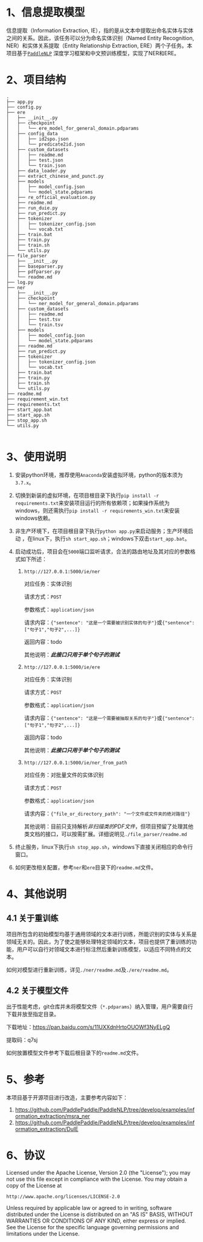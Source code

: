 # 1、信息提取模型
信息提取（Information Extraction, IE），指的是从文本中提取出命名实体与实体之间的关系。因此，该任务可以分为命名实体识别（Named Entity Recognition, 
NER）和实体关系提取（Entity Relationship Extraction, ERE）两个子任务。本项目基于[`PaddleNLP`](https://github.com/PaddlePaddle/PaddleNLP)
 深度学习框架和中文预训练模型，实现了NER和ERE。

# 2、项目结构
```text
.
├── app.py
├── config.py
├── ere
│   ├── __init__.py
│   ├── checkpoint
│   │   └── ere_model_for_general_domain.pdparams
│   ├── config_data
│   │   ├── id2spo.json
│   │   └── predicate2id.json
│   ├── custom_datasets
│   │   ├── readme.md
│   │   ├── test.json
│   │   └── train.json
│   ├── data_loader.py
│   ├── extract_chinese_and_punct.py
│   ├── models
│   │   ├── model_config.json
│   │   └── model_state.pdparams
│   ├── re_official_evaluation.py
│   ├── readme.md
│   ├── run_duie.py
│   ├── run_predict.py
│   ├── tokenizer
│   │   ├── tokenizer_config.json
│   │   └── vocab.txt
│   ├── train.bat
│   ├── train.py
│   ├── train.sh
│   └── utils.py
├── file_parser
│   ├── __init__.py
│   ├── baseparser.py
│   ├── pdfparser.py
│   └── readme.md
├── log.py
├── ner
│   ├── __init__.py
│   ├── checkpoint
│   │   └── ner_model_for_general_domain.pdparams
│   ├── custom_datasets
│   │   ├── readme.md
│   │   ├── test.tsv
│   │   └── train.tsv
│   ├── models
│   │   ├── model_config.json
│   │   └── model_state.pdparams
│   ├── readme.md
│   ├── run_predict.py
│   ├── tokenizer
│   │   ├── tokenizer_config.json
│   │   └── vocab.txt
│   ├── train.bat
│   ├── train.py
│   ├── train.sh
│   └── utils.py
├── readme.md
├── requirement_win.txt
├── requirements.txt
├── start_app.bat
├── start_app.sh
├── stop_app.sh
└── utils.py


```

# 3、使用说明
1. 安装python环境，推荐使用`Anaconda`安装虚拟环境，python的版本须为`3.7.x`。
2. 切换到新装的虚拟环境，在项目根目录下执行`pip install -r requirements.txt`来安装项目运行的所有依赖项；如果操作系统为windows，则还需执行`pip install -r requirements_win.txt`来安装windows依赖。
3. 非生产环境下，在项目根目录下执行`python app.py`来启动服务；生产环境启动 ，在linux下，执行`sh start_app.sh`；windows下双击`start_app.bat`。
4. 启动成功后，项目会在`5000`端口监听请求，合法的路由地址及其对应的参数格式如下所述：
   1. `http://127.0.0.1:5000/ie/ner`
   
      对应任务：实体识别      

      请求方式：`POST`
      
      参数格式：`application/json`
   
      请求内容：`{"sentence": "这是一个需要被识别实体的句子"}`或`{"sentence": ["句子1","句子2",...]}`

      返回内容：todo
   
      其他说明：***此接口只用于单个句子的测试***

   2. `http://127.0.0.1:5000/ie/ere`

      对应任务：实体识别      

      请求方式：`POST`
      
      参数格式：`application/json`
   
      请求内容：`{"sentence": "这是一个需要被抽取关系的句子"}`或`{"sentence": ["句子1","句子2",...]}`

      返回内容：todo

      其他说明：***此接口只用于单个句子的测试***

   3. `http://127.0.0.1:5000/ie/ner_from_path`
      
      对应任务：对批量文件的实体识别     

      请求方式：`POST`

      参数格式：`application/json`

      请求内容：`{"file_or_directory_path": "一个文件或文件夹的绝对路径"}`

      其他说明：目前只支持解析*非扫描类的PDF文件*，但项目预留了处理其他类文档的接口，可以按需扩展。详细说明见`./file_parser/readme.md`

   
6. 终止服务，linux下执行`sh stop_app.sh`，windows下直接关闭相应的命令行窗口。
7. 如何更改相关配置，参考`ner`和`ere`目录下的`readme.md`文件。

# 4、其他说明

## 4.1 关于重训练

项目所包含的初始模型均基于通用领域的文本进行训练，所能识别的实体与关系是领域无关的。因此，为了使之能够处理特定领域的文本，项目也提供了重训练的功能，用户可以自行对领域文本进行标注然后重新训练模型，以适应不同特点的文本。

如何对模型进行重新训练，详见`./ner/readme.md`及`./ere/readme.md`。

## 4.2 关于模型文件

出于性能考虑，git仓库并未将模型文件（`*.pdparams`）纳入管理，用户需要自行下载并放至指定目录。

下载地址：https://pan.baidu.com/s/11UXXdnHrtoOUOWf3NyELgQ

提取码：q7sj

如何放置模型文件参考下载后根目录下的`readme.md`文件。

# 5、参考

本项目基于开源项目进行改造，主要参考内容如下：

1. https://github.com/PaddlePaddle/PaddleNLP/tree/develop/examples/information_extraction/msra_ner
2. https://github.com/PaddlePaddle/PaddleNLP/tree/develop/examples/information_extraction/DuIE

# 6、协议
Licensed under the Apache License, Version 2.0 (the "License");
you may not use this file except in compliance with the License. You may obtain a copy of the License at

    http://www.apache.org/licenses/LICENSE-2.0

 Unless required by applicable law or agreed to in writing, software distributed under the License is distributed on an "AS IS" BASIS, WITHOUT WARRANTIES OR CONDITIONS OF ANY KIND, either express or implied. See the License for the specific language governing permissions and limitations under the License.